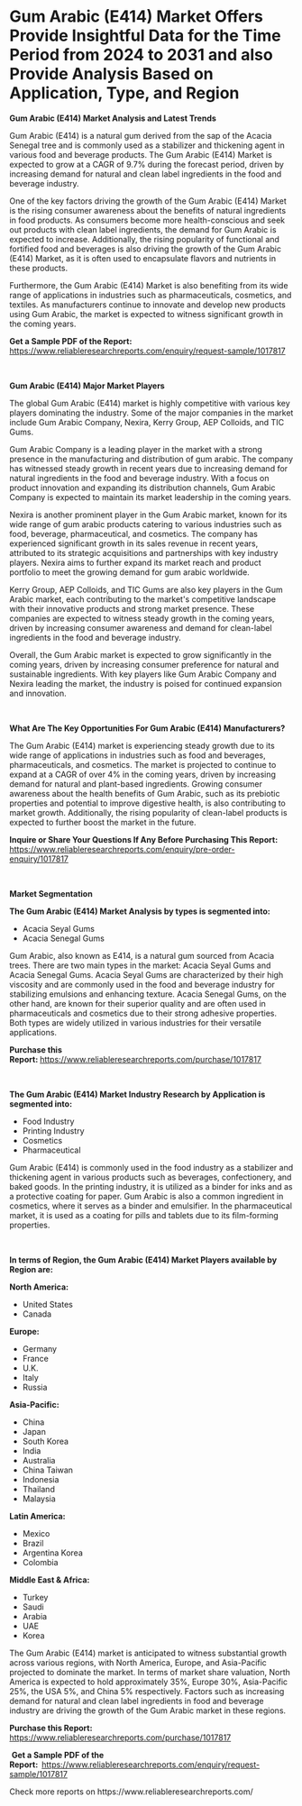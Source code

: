 <p><h1>Gum Arabic (E414) Market Offers Provide Insightful Data for the Time Period from 2024 to 2031 and also Provide Analysis Based on Application, Type, and Region</h1></p><p><strong>Gum Arabic (E414) Market Analysis and Latest Trends</strong></p>
<p><p>Gum Arabic (E414) is a natural gum derived from the sap of the Acacia Senegal tree and is commonly used as a stabilizer and thickening agent in various food and beverage products. The Gum Arabic (E414) Market is expected to grow at a CAGR of 9.7% during the forecast period, driven by increasing demand for natural and clean label ingredients in the food and beverage industry. </p><p>One of the key factors driving the growth of the Gum Arabic (E414) Market is the rising consumer awareness about the benefits of natural ingredients in food products. As consumers become more health-conscious and seek out products with clean label ingredients, the demand for Gum Arabic is expected to increase. Additionally, the rising popularity of functional and fortified food and beverages is also driving the growth of the Gum Arabic (E414) Market, as it is often used to encapsulate flavors and nutrients in these products.</p><p>Furthermore, the Gum Arabic (E414) Market is also benefiting from its wide range of applications in industries such as pharmaceuticals, cosmetics, and textiles. As manufacturers continue to innovate and develop new products using Gum Arabic, the market is expected to witness significant growth in the coming years.</p></p>
<p><strong>Get a Sample PDF of the Report:&nbsp;</strong> <a href="https://www.reliableresearchreports.com/enquiry/request-sample/1017817">https://www.reliableresearchreports.com/enquiry/request-sample/1017817</a></p>
<p>&nbsp;</p>
<p><strong>Gum Arabic (E414) Major Market Players</strong></p>
<p><p>The global Gum Arabic (E414) market is highly competitive with various key players dominating the industry. Some of the major companies in the market include Gum Arabic Company, Nexira, Kerry Group, AEP Colloids, and TIC Gums. </p><p>Gum Arabic Company is a leading player in the market with a strong presence in the manufacturing and distribution of gum arabic. The company has witnessed steady growth in recent years due to increasing demand for natural ingredients in the food and beverage industry. With a focus on product innovation and expanding its distribution channels, Gum Arabic Company is expected to maintain its market leadership in the coming years.</p><p>Nexira is another prominent player in the Gum Arabic market, known for its wide range of gum arabic products catering to various industries such as food, beverage, pharmaceutical, and cosmetics. The company has experienced significant growth in its sales revenue in recent years, attributed to its strategic acquisitions and partnerships with key industry players. Nexira aims to further expand its market reach and product portfolio to meet the growing demand for gum arabic worldwide.</p><p>Kerry Group, AEP Colloids, and TIC Gums are also key players in the Gum Arabic market, each contributing to the market's competitive landscape with their innovative products and strong market presence. These companies are expected to witness steady growth in the coming years, driven by increasing consumer awareness and demand for clean-label ingredients in the food and beverage industry.</p><p>Overall, the Gum Arabic market is expected to grow significantly in the coming years, driven by increasing consumer preference for natural and sustainable ingredients. With key players like Gum Arabic Company and Nexira leading the market, the industry is poised for continued expansion and innovation.</p></p>
<p>&nbsp;</p>
<p><strong>What Are The Key Opportunities For Gum Arabic (E414) Manufacturers?</strong></p>
<p><p>The Gum Arabic (E414) market is experiencing steady growth due to its wide range of applications in industries such as food and beverages, pharmaceuticals, and cosmetics. The market is projected to continue to expand at a CAGR of over 4% in the coming years, driven by increasing demand for natural and plant-based ingredients. Growing consumer awareness about the health benefits of Gum Arabic, such as its prebiotic properties and potential to improve digestive health, is also contributing to market growth. Additionally, the rising popularity of clean-label products is expected to further boost the market in the future.</p></p>
<p><strong>Inquire or Share Your Questions If Any Before Purchasing This Report:</strong> <a href="https://www.reliableresearchreports.com/enquiry/pre-order-enquiry/1017817">https://www.reliableresearchreports.com/enquiry/pre-order-enquiry/1017817</a></p>
<p>&nbsp;</p>
<p><strong>Market Segmentation</strong></p>
<p><strong>The Gum Arabic (E414) Market Analysis by types is segmented into:</strong></p>
<p><ul><li>Acacia Seyal Gums</li><li>Acacia Senegal Gums</li></ul></p>
<p><p>Gum Arabic, also known as E414, is a natural gum sourced from Acacia trees. There are two main types in the market: Acacia Seyal Gums and Acacia Senegal Gums. Acacia Seyal Gums are characterized by their high viscosity and are commonly used in the food and beverage industry for stabilizing emulsions and enhancing texture. Acacia Senegal Gums, on the other hand, are known for their superior quality and are often used in pharmaceuticals and cosmetics due to their strong adhesive properties. Both types are widely utilized in various industries for their versatile applications.</p></p>
<p><strong>Purchase this Report:&nbsp;</strong><a href="https://www.reliableresearchreports.com/purchase/1017817">https://www.reliableresearchreports.com/purchase/1017817</a></p>
<p>&nbsp;</p>
<p><strong>The Gum Arabic (E414) Market Industry Research by Application is segmented into:</strong></p>
<p><ul><li>Food Industry</li><li>Printing Industry</li><li>Cosmetics</li><li>Pharmaceutical</li></ul></p>
<p><p>Gum Arabic (E414) is commonly used in the food industry as a stabilizer and thickening agent in various products such as beverages, confectionery, and baked goods. In the printing industry, it is utilized as a binder for inks and as a protective coating for paper. Gum Arabic is also a common ingredient in cosmetics, where it serves as a binder and emulsifier. In the pharmaceutical market, it is used as a coating for pills and tablets due to its film-forming properties.</p></p>
<p>&nbsp;</p>
<p><strong>In terms of Region, the Gum Arabic (E414) Market Players available by Region are:</strong></p>
<p>
    <p> <strong> North America: </strong>
        <ul>
            <li>United States</li>
            <li>Canada</li>
        </ul>
        </p> 
    <p> <strong> Europe: </strong>
        <ul>
            <li>Germany</li>
            <li>France</li>
            <li>U.K.</li>
            <li>Italy</li>
            <li>Russia</li>
        </ul>
        </p> 
    <p> <strong> Asia-Pacific: </strong>
        <ul>
            <li>China</li>
            <li>Japan</li>
            <li>South Korea</li>
            <li>India</li>
            <li>Australia</li>
            <li>China Taiwan</li>
            <li>Indonesia</li>
            <li>Thailand</li>
            <li>Malaysia</li>
        </ul>
        </p> 
    <p> <strong> Latin America: </strong>
        <ul>
            <li>Mexico</li>
            <li>Brazil</li>
            <li>Argentina Korea</li>
            <li>Colombia</li>
        </ul>
        </p> 
    <p> <strong> Middle East & Africa: </strong>
        <ul>
            <li>Turkey</li>
            <li>Saudi</li>
            <li>Arabia</li>
            <li>UAE</li>
            <li>Korea</li>
        </ul>
    </p>
    </p>
<p><p>The Gum Arabic (E414) market is anticipated to witness substantial growth across various regions, with North America, Europe, and Asia-Pacific projected to dominate the market. In terms of market share valuation, North America is expected to hold approximately 35%, Europe 30%, Asia-Pacific 25%, the USA 5%, and China 5% respectively. Factors such as increasing demand for natural and clean label ingredients in food and beverage industry are driving the growth of the Gum Arabic market in these regions.</p></p>
<p><strong>Purchase this Report: </strong><a href="https://www.reliableresearchreports.com/purchase/1017817">https://www.reliableresearchreports.com/purchase/1017817</a></p>
<p>&nbsp;<strong>Get a Sample PDF of the Report:&nbsp;&nbsp;</strong><a href="https://www.reliableresearchreports.com/enquiry/request-sample/1017817">https://www.reliableresearchreports.com/enquiry/request-sample/1017817</a></p>
<p><strong></strong></p>
<p>Check more reports on https://www.reliableresearchreports.com/</p>